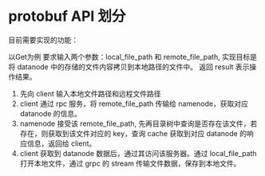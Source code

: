 # protobuf API 划分
目前需要实现的功能：

以Get为例
要求输入两个参数：local_file_path 和 remote_file_path,
实现目标是将 datanode 中的存储的文件内容拷贝到本地路径的文件中。
返回 result 表示操作结果。

1. 先向 client 输入本地文件路径和远程文件路径
2. client 通过 rpc 服务，将 remote_file_path 传输给 namenode，获取对应 datanode 的信息。
3. namenode 接受该 remote_file_path, 先再目录树中查询是否存在该文件，若存在，则获取到该文件对应的 key，查询 cache 获取到对应 datanode 的响应信息，返回给 client。
4. client 获取到 datanode 数据后，通过其访问该服务器。通过 local_file_path 打开本地文件，通过 grpc 的 stream 传输文件数据，保存到本地文件。 